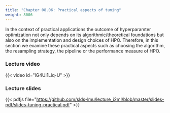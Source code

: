 ```yaml
---
title: "Chapter 08.06: Practical aspects of tuning"
weight: 8006
---
```

In the context of practical applications the outcome of hyperparamter optimization not only depends on its algorithmic/theoretical foundations but also on the implementation and design choices of HPO. Therefore, in this section we examine these practical aspects such as choosing the algorithm, the resampling strategy, the pipeline or the performance measure of HPO. 
 

<!--more-->

### Lecture video

{{< video id="lG4Ul1Liq-U" >}}

### Lecture slides

{{< pdfjs file="https://github.com/slds-lmu/lecture_i2ml/blob/master/slides-pdf/slides-tuning-practical.pdf" >}}
